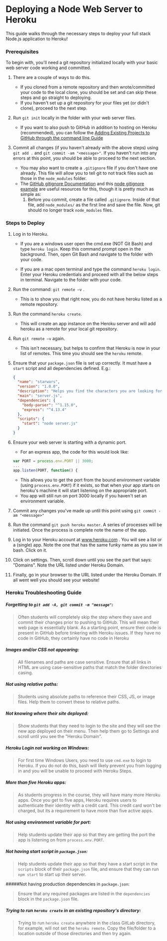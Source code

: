 # Deploying a Node Web Server to Heroku

This guide walks through the necessary steps to deploy your full stack Node.js application to Heroku!

### Prerequisites

To begin with, you'll need a git repository initialized locally with your basic web server code working and committed.

1. There are a couple of ways to do this.
   * If you cloned from a remote repository and then wrote/committed your code to the local clone, you should be set and can skip these steps and go straight to deploying.
   * If you haven't set up a git repository for your files yet (or didn't clone), proceed to the next step.

2. Run `git init` locally in the folder with your web server files.
   * If you want to also push to GitHub in addition to hosting on Heroku (recommended), you can follow the [Adding Existing Projects to GitHub through the command line Guide](https://help.github.com/articles/adding-an-existing-project-to-github-using-the-command-line/)

3. Commit all changes (if you haven't already with the above steps) using `git add .` and `git commit -am "<message>"`. If you haven't run into any errors at this point, you should be able to proceed to the next section.
   * You may also want to create a `.gitignore` file if you don't have one already. This file will allow you to tell git to not track files such as those in the `node_modules` folder.
   * The [GitHub gitignore Documentation](https://help.github.com/articles/ignoring-files/) and this [node gitignore example](https://github.com/github/gitignore/blob/master/Node.gitignore) are useful resources for this, though it is pretty much as simple as:
     1. Before you commit, create a file called `.gitignore`. Inside of that file, add `node_modules/` as the first line and save the file. Now, git should no longer track `node_modules` files.

### Steps to Deploy

1. Log in to Heroku.
   * If you are a windows user open the cmd.exe (NOT Git Bash) and type `heroku login`. Keep this command prompt open in the background. Then, open Git Bash and navigate to the folder with your code.

   * If you are a mac open terminal and type the command `heroku login`. Enter your Heroku credentials and proceed with all the below steps in terminal. Navigate to the folder with your code.

2. Run the command: `git remote –v` .
   * This is to show you that right now, you do not have heroku listed as a remote repository.

3. Run the command `heroku create`.
   * This will create an app instance on the Heroku server and will add heroku as a remote for your local git repository.

4. Run `git remote –v` again.
   * This isn't necessary, but helps to confirm that Heroku is now in your list of remotes. This time you should see the `heroku` remote.

5. Ensure that your `package.json` file is set up correctly. It must have a `start` script and all dependencies defined. E.g.:
   ```json
   {
     "name": "starwars",
     "version": "1.0.0",
     "description": "Helps you find the characters you are looking for",
     "main": "server.js",
     "dependencies": {
       "body-parser": "^1.15.0",
       "express": "^4.13.4"
     },
     "scripts": {
       "start": "node server.js"
     }
   }
   ```

6. Ensure your web server is starting with a dynamic port.
   * For an express app, the code for this would look like:
   ```js
   var PORT = process.env.PORT || 3000;
   ...
   app.listen(PORT, function() {
   ```
   * This allows you to get the port from the bound environment variable (using `process.env.PORT`) if it exists, so that when your app starts on heroku's machine it will start listening on the appropriate port.
   * You app will still run on port 3000 locally if you haven't set an environment variable.

7. Commit any changes you've made up until this point using `git commit -am "<message>"`

8. Run the command `git push heroku master`. A series of processes will be initiated. Once the process is complete note the name of the app.

9. Log in to your Heroku account at www.heroku.com . You will see a list or a (single) app. Note the one that has the same funky name as you saw in bash. Click on it.

10. Click on settings. Then, scroll down until you see the part that says: "Domains". Note the URL listed under Heroku Domain.

11. Finally, go in your browser to the URL listed under the Heroku Domain. If all went well you should see your website!




### Heroku Troubleshooting Guide

##### Forgetting to `git add -A, git commit -m "message"`:
>Often students will completely skip the step where they save and commit their changes prior to pushing to GitHub. This will mean their web page is essentially blank. As a starting point, ensure their code is present in GitHub before tinkering with Heroku issues. If they have no code in GitHub, they certainly have no code in Heroku

##### Images and/or CSS not appearing:
>All filenames and paths are case sensitive. Ensure that all links in HTML are using case-sensitive paths that match the folder directories casing.

##### Not using relative paths:
>Students using absolute paths to reference their CSS, JS, or image files. Help them to convert these to relative paths.

##### Not knowing where their site deployed:
>Show students that they need to login to the site and they will see the new app deployed on their menu. Then help them go to Settings and scroll until you see the "Heroku Domain".

##### Heroku Login not working on Windows:
>For first time Windows Users, you need to use `cmd.exe` to login to Heroku. If you do not do this, bash will likely prevent you from logging in  and you will be unable to proceed with Heroku Steps.

##### More than five Heroku apps:
>As students progress in the course, they will have many more Heroku apps. Once you get to five apps, Heroku requires users to authenticate their identity with a credit card. This credit card won't be charged, but its a requirement to have more than five active apps.

##### Not using environment variable for port:
>Help students update their app so that they are getting the port the app is listening on from `process.env.PORT`.

##### Not having start script in `package.json`:
>Help students update their app so that they have a start script in the `scripts` block of their `package.json` file, and ensure that they can run `npm start` to start up their server.

#####Not having production dependencies in `package.json`:
>Ensure that any required packages are listed in the `dependencies` block in the `package.json` file.

##### Trying to run `heroku create` in an existing repository's directory:
>Trying to run `heroku create` anywhere in the class GitLab directory, for example, will not set the `heroku remote`.  Copy the file/folder to a location outside of those directories and then try again.
